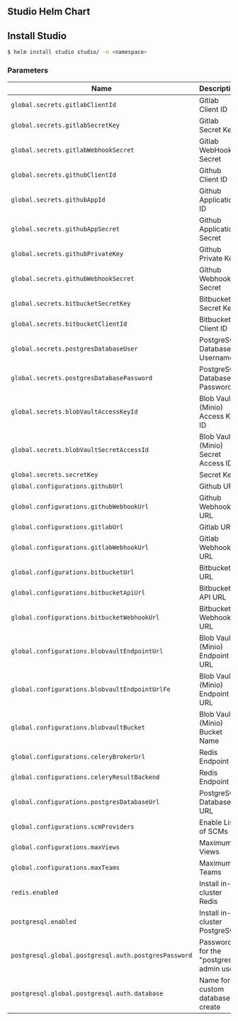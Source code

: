 ## Studio Helm Chart

## Install Studio

```bash
$ helm install studio studio/ -n <namespace>
```

### Parameters

| Name | Description | Value | Required |
|------|-------------|-------|----------|
| `global.secrets.gitlabClientId` | Gitlab Client ID | `""` | False |
| `global.secrets.gitlabSecretKey` | Gitlab Secret Key | `""` | False |
| `global.secrets.gitlabWebhookSecret` | Gitlab WebHook Secret | `""` | False |
| `global.secrets.githubClientId` | Github Client ID | `""` | False |
| `global.secrets.githubAppId` | Github Application ID | `""` | False |
| `global.secrets.githubAppSecret` | Github Application Secret | `""` | False |
| `global.secrets.githubPrivateKey` | Github Private Key | `""` | False |
| `global.secrets.githubWebhookSecret` | Github Webhook Secret | `""` | False |
| `global.secrets.bitbucketSecretKey` | Bitbucket Secret Key | `""` | False |
| `global.secrets.bitbucketClientId` | Bitbucket Client ID | `""` | False |
| `global.secrets.postgresDatabaseUser` | PostgreSQL Database Username | `""` | True |
| `global.secrets.postgresDatabasePassword` | PostgreSQL Database Password | `""` | True |
| `global.secrets.blobVaultAccessKeyId` | Blob Vault (Minio) Access Key ID | `""` | True |
| `global.secrets.blobVaultSecretAccessId` | Blob Vault (Minio) Secret Access ID | `""` | True |
| `global.secrets.secretKey` | Secret Key | `""` | True |
| `global.configurations.githubUrl` | Github URL | `""` | False |
| `global.configurations.githubWebhookUrl` | Github Webhook URL | `""` | False |
| `global.configurations.gitlabUrl` | Gitlab URL | `""` | False |
| `global.configurations.gitlabWebhookUrl` | Gitlab Webhook URL | `""` | False |
| `global.configurations.bitbucketUrl` | Bitbucket URL | `""` | False |
| `global.configurations.bitbucketApiUrl` | Bitbucket API URL | `""` | False |
| `global.configurations.bitbucketWebhookUrl` | Bitbucket Webhook URL | `""` | False |
| `global.configurations.blobvaultEndpointUrl` | Blob Vault (Minio) Endpoint URL | `""` | False |
| `global.configurations.blobvaultEndpointUrlFe` | Blob Vault (Minio) Endpoint URL | `""` | False |
| `global.configurations.blobvaultBucket` | Blob Vault (Minio) Bucket Name | `""` | False |
| `global.configurations.celeryBrokerUrl` | Redis Endpoint | `""` | False |
| `global.configurations.celeryResultBackend` | Redis Endpoint | `""` | False |
| `global.configurations.postgresDatabaseUrl` | PostgreSQL Database URL | `""` | True |
| `global.configurations.scmProviders` | Enable List of SCMs | `""` | True |
| `global.configurations.maxViews` | Maximum Views  | `""` | True |
| `global.configurations.maxTeams` | Maximum Teams  | `""` | True |
| `redis.enabled` | Install in-cluster Redis  | `true` | False |
| `postgresql.enabled` | Install in-cluster PostgreSQL  | `true` | False |
| `postgresql.global.postgresql.auth.postgresPassword` | Password for the "postgres" admin user | `true` | True |
| `postgresql.global.postgresql.auth.database` | Name for a custom database to create | `true` | True |

